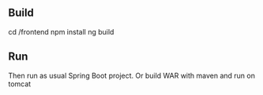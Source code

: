 ## Build
cd /frontend 
npm install
ng build

## Run
Then run as usual Spring Boot project.
Or build WAR with maven and run on tomcat
